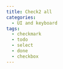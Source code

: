 ```yaml
---
title: Check2 all
categories:
  - UI and keyboard
tags:
  - checkmark
  - todo
  - select
  - done
  - checkbox
---
```

